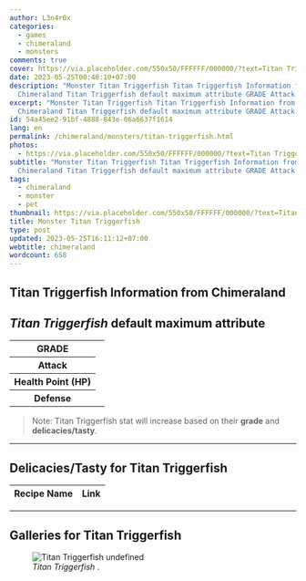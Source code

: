 ```yaml
---
author: L3n4r0x
categories:
  - games
  - chimeraland
  - monsters
comments: true
cover: https://via.placeholder.com/550x50/FFFFFF/000000/?text=Titan Triggerfish
date: 2023-05-25T00:40:10+07:00
description: "Monster Titan Triggerfish Titan Triggerfish Information from
  Chimeraland Titan Triggerfish default maximum attribute GRADE Attack "
excerpt: "Monster Titan Triggerfish Titan Triggerfish Information from
  Chimeraland Titan Triggerfish default maximum attribute GRADE Attack "
id: 54a45ee2-91bf-4888-843e-06a6637f1614
lang: en
permalink: /chimeraland/monsters/titan-triggerfish.html
photos:
  - https://via.placeholder.com/550x50/FFFFFF/000000/?text=Titan Triggerfish
subtitle: "Monster Titan Triggerfish Titan Triggerfish Information from
  Chimeraland Titan Triggerfish default maximum attribute GRADE Attack "
tags:
  - chimeraland
  - monster
  - pet
thumbnail: https://via.placeholder.com/550x50/FFFFFF/000000/?text=Titan Triggerfish
title: Monster Titan Triggerfish
type: post
updated: 2023-05-25T16:11:12+07:00
webtitle: chimeraland
wordcount: 658
---
```


<link
  rel="stylesheet"
  href="https://rawcdn.githack.com/dimaslanjaka/Web-Manajemen/870a349/css/bootstrap-5-3-0-alpha3-wrapper.css"
/>
<section id="bootstrap-wrapper">
  <div data-bs-theme="dark">
    <h2>Titan Triggerfish Information from Chimeraland</h2>
    <h2 id="attribute"><i>Titan Triggerfish</i> default maximum attribute</h2>
    <div class="row">
      <div class="col mb-2">
        <div class="card">
          <div class="card-body">
            <table>
              <tr>
                <th>GRADE</th>
                <td><br /></td>
              </tr>
              <tr>
                <th>Attack</th>
                <td></td>
              </tr>
              <tr>
                <th>Health Point (HP)</th>
                <td></td>
              </tr>
              <tr>
                <th>Defense</th>
                <td></td>
              </tr>
            </table>
          </div>
        </div>
      </div>
    </div>
    <blockquote class="bd-callout bd-callout-warning">
      Note: Titan Triggerfish stat will increase based on their <b>grade</b> and
      <b>delicacies/tasty</b>.
    </blockquote>
    <hr />
    <h2 id="delicacies">Delicacies/Tasty for Titan Triggerfish</h2>
    <div class="card">
      <div class="card-body">
        <div class="table-responsive">
          <table class="table table-striped">
            <thead>
              <tr>
                <th>Recipe Name</th>
                <th>Link</th>
              </tr>
            </thead>
            <tbody></tbody>
          </table>
        </div>
      </div>
    </div>
    <hr />
    <div id="gallery">
      <h2>Galleries for Titan Triggerfish</h2>
      <div class="row">
        <div class="col-lg-6 col-12">
          <figure>
            <img
              src="https://www.webmanajemen.com/undefined"
              alt="Titan Triggerfish undefined"
            />
            <figcaption style="word-wrap: break-word">
              <i>Titan Triggerfish</i> .
            </figcaption>
          </figure>
        </div>
      </div>
    </div>
  </div>
</section>